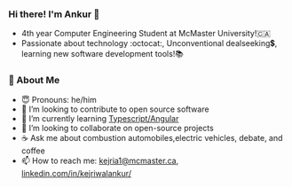 ### Hi there! I'm Ankur 👋
- 4th year Computer Engineering Student at McMaster University!🇨🇦
- Passionate about technology :octocat:, Unconventional dealseeking💲, learning new software development tools!📚

### 📘 About Me
- 😇  Pronouns: he/him 
- 📂  I’m looking to contribute to open source software
- 🌱 I’m currently learning [Typescript/Angular](https://angular.io/)
- 👯 I’m looking to collaborate on open-source projects
- ☕  Ask me about combustion automobiles,electric vehicles, debate, and coffee
-  📫 How to reach me: kejria1@mcmaster.ca, [linkedin.com/in/kejriwalankur/](https://www.linkedin.com/in/kejriwalankur/)
<!--
**ankurkejriwal/ankurkejriwal** is a ✨ _special_ ✨ repository because its `README.md` (this file) appears on your GitHub profile.

Here are some ideas to get you started:

- 🔭 I’m currently working on ...
- 🌱 I’m currently learning ...
- 👯 I’m looking to collaborate on ...
- 🤔 I’m looking for help with ...
- 💬 Ask me about ...
- 📫 How to reach me: ...
- 😄 Pronouns: ...
- ⚡ Fun fact: ...
-->
